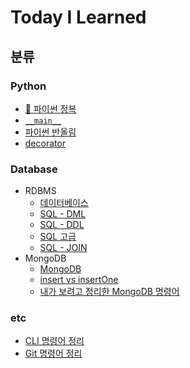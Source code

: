 # Today I Learned





## 분류



### Python

* [:book: 파이썬 정복](Python/Python%기초.md)
* [`__main__`](Python/__main__.md)
* [파이썬 반올림](Python/round_half_even.md)
* [decorator](Python/decorator.md)



### Database

* RDBMS
  * [데이터베이스](Database/Database.md)
  * [SQL - DML](Database/SQL_DML.md)
  * [SQL - DDL](Database/SQL_DDL.md)
  * [SQL 고급](Database/SQL%고급.md)
  * [SQL - JOIN](Database/SQL_Join.md)
* MongoDB
  * [MongoDB](Database/MongoDB.md)
  * [insert vs insertOne](Database/MongoDB_insert_insertOne.md)
  * [내가 보려고 정리한 MongoDB 명령어](Database/내가_보려고_정리한_MongoDB_명령어.md)



### etc

* [CLI 명령어 정리](CLI.md)
* [Git 명령어 정리](Git.md)

